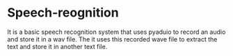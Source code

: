 # Speech-reognition
It is a basic speech recognition system that uses pyaduio to record an audio and store it in a wav file.
The it uses this recorded wave file to extract the text and store it in another text file.
